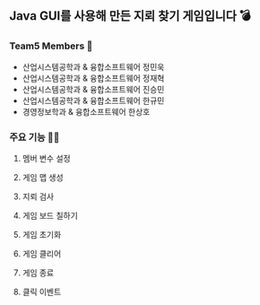 ## Java GUI를 사용해 만든 지뢰 찾기 게임입니다 💣

### Team5 Members 🤼
 - 산업시스템공학과 & 융합소프트웨어 정민욱
 - 산업시스템공학과 & 융합소프트웨어 정재혁
 - 산업시스템공학과 & 융합소프트웨어 진승민
 - 산업시스템공학과 & 융합소프트웨어 한규민
 - 경영정보학과 & 융합소프트웨어 한상호

### 주요 기능 👨‍💻
1. 멤버 변수 설정

2. 게임 맵 생성

3. 지뢰 검사

4. 게임 보드 칠하기

5. 게임 초기화

6. 게임 클리어

7. 게임 종료

8. 클릭 이벤트 
